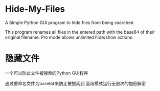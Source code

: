 # Hide-My-Files
A Simple Python GUI program to hide files from being searched.

This program renames all files in the entered path with the base64 of their original filename.
Pro mode allows unlimited hide/show actions.

# 隐藏文件
一个可以防止文件被搜索的Python GUI程序

通过重命名文件为base64来防止被搜索到
高级模式运行无限次的加密解密
